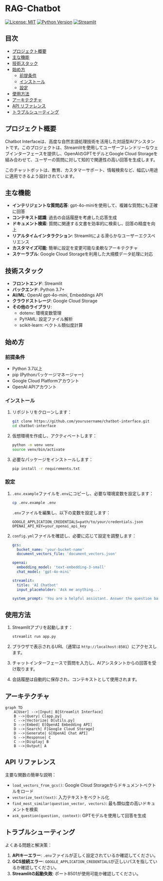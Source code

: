 # RAG-Chatbot

[![License: MIT](https://img.shields.io/badge/License-MIT-yellow.svg)](https://opensource.org/licenses/MIT)
[![Python Version](https://img.shields.io/badge/python-3.7%2B-blue)](https://www.python.org/downloads/)
[![Streamlit](https://static.streamlit.io/badges/streamlit_badge_black_white.svg)](https://streamlit.io)

## 目次

- [プロジェクト概要](#プロジェクト概要)
- [主な機能](#主な機能)
- [技術スタック](#技術スタック)
- [始め方](#始め方)
  - [前提条件](#前提条件)
  - [インストール](#インストール)
  - [設定](#設定)
- [使用方法](#使用方法)
- [アーキテクチャ](#アーキテクチャ)
- [API リファレンス](#api-リファレンス)
- [トラブルシューティング](#トラブルシューティング)

## プロジェクト概要

Chatbot Interfaceは、高度な自然言語処理技術を活用した対話型AIアシスタントです。このプロジェクトは、Streamlitを使用してユーザーフレンドリーなウェブインターフェースを提供し、OpenAIのGPTモデルとGoogle Cloud Storageを組み合わせて、ユーザーの質問に対して知的で関連性の高い回答を生成します。

このチャットボットは、教育、カスタマーサポート、情報検索など、幅広い用途に適用できるよう設計されています。

## 主な機能

- **インテリジェントな質問応答**: gpt-4o-miniを使用して、複雑な質問にも正確に回答
- **コンテキスト認識**: 過去の会話履歴を考慮した応答生成
- **ドキュメント検索**: 質問に関連する文書を効率的に検索し、回答の精度を向上
- **リアルタイムインタラクション**: Streamlitによる滑らかなユーザーエクスペリエンス
- **カスタマイズ可能**: 簡単に設定を変更可能な柔軟なアーキテクチャ
- **スケーラブル**: Google Cloud Storageを利用した大規模データ処理に対応

## 技術スタック

- **フロントエンド**: Streamlit
- **バックエンド**: Python 3.7+
- **AI/ML**: OpenAI gpt-4o-mini, Embeddings API
- **クラウドストレージ**: Google Cloud Storage
- **その他のライブラリ**: 
  - dotenv: 環境変数管理
  - PyYAML: 設定ファイル解析
  - scikit-learn: ベクトル類似度計算

## 始め方

### 前提条件

- Python 3.7以上
- pip (Pythonパッケージマネージャー)
- Google Cloud Platformアカウント
- OpenAI APIアカウント

### インストール

1. リポジトリをクローンします：

   ```bash
   git clone https://github.com/yourusername/chatbot-interface.git
   cd chatbot-interface
   ```

2. 仮想環境を作成し、アクティベートします：

   ```bash
   python -m venv venv
   source venv/bin/activate
   ```

3. 必要なパッケージをインストールします：

   ```bash
   pip install -r requirements.txt
   ```

### 設定

1. `.env.example`ファイルを`.env`にコピーし、必要な環境変数を設定します：

   ```bash
   cp .env.example .env
   ```

   `.env`ファイルを編集し、以下の変数を設定します：

   ```
   GOOGLE_APPLICATION_CREDENTIALS=path/to/your/credentials.json
   OPENAI_API_KEY=your_openai_api_key
   ```

2. `config.yml`ファイルを確認し、必要に応じて設定を調整します：

   ```yaml
   gcs:
     bucket_name: 'your-bucket-name'
     document_vectors_file: 'document_vectors.json'

   openai:
     embedding_model: 'text-embedding-3-small'
     chat_model: 'gpt-4o-mini'

   streamlit:
     title: 'AI Chatbot'
     input_placeholder: 'Ask me anything...'

   system_prompt: 'You are a helpful assistant. Answer the question based on the given information.'
   ```

## 使用方法

1. Streamlitアプリを起動します：

   ```bash
   streamlit run app.py
   ```

2. ブラウザで表示されるURL（通常は `http://localhost:8501`）にアクセスします。

3. チャットインターフェースで質問を入力し、AIアシスタントからの回答を受け取ります。

4. 会話履歴は自動的に保存され、コンテキストとして使用されます。

## アーキテクチャ

```mermaid
graph TD
    A[User] -->|Input| B[Streamlit Interface]
    B -->|Query| C[app.py]
    C -->|Vectorize| D[utils.py]
    D -->|Embed| E[OpenAI Embedding API]
    D -->|Search| F[Google Cloud Storage]
    D -->|Generate| G[OpenAI Chat API]
    G -->|Response| C
    C -->|Display| B
    B -->|Output| A
```

## API リファレンス

主要な関数の簡単な説明：

- `load_vectors_from_gcs()`: Google Cloud Storageからドキュメントベクトルをロード
- `vectorize_text(text)`: 入力テキストをベクトル化
- `find_most_similar(question_vector, vectors)`: 最も類似度の高いドキュメントを検索
- `ask_question(question, context)`: GPTモデルを使用して回答を生成


## トラブルシューティング

よくある問題と解決策：

1. **APIキーエラー**: `.env`ファイルが正しく設定されているか確認してください。
2. **GCS接続エラー**: `GOOGLE_APPLICATION_CREDENTIALS`が正しいパスを指しているか確認してください。
3. **Streamlitの起動失敗**: ポート8501が使用可能か確認してください。
